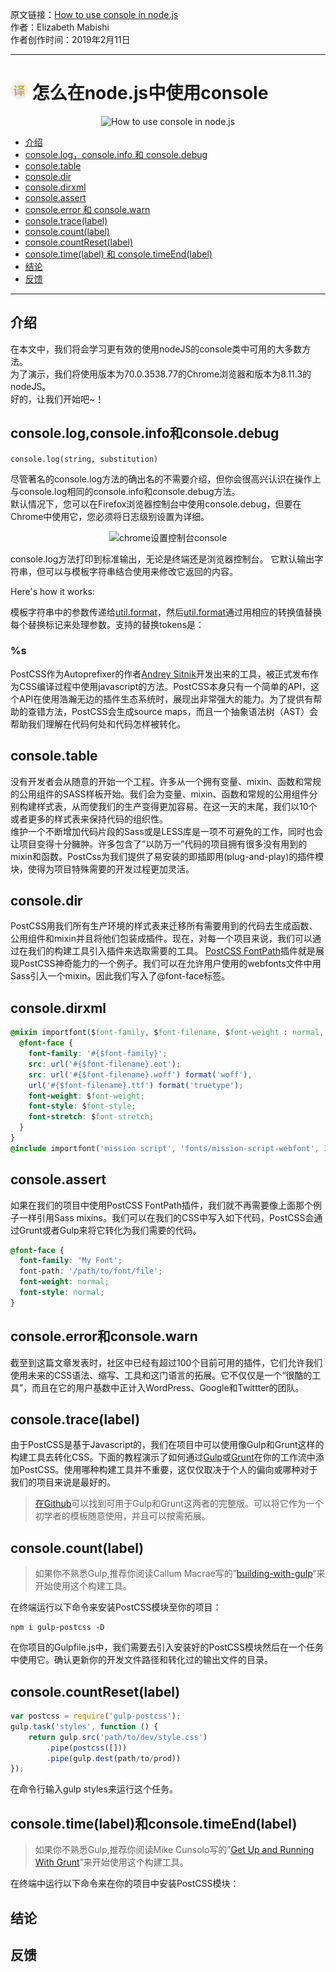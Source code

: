 原文链接：[How to use console in node.js](https://scotch.io/tutorials/how-to-use-console-in-nodejs "怎么在node.js中使用console") <br/>
作者：Elizabeth Mabishi <br/>
作者创作时间：2019年2月11日

------------------------------------------------------------------------------------------------

# <img src="https://github.com/jimwong666/FEstart/blob/master/translatedArticles/images/publicFile/icon_teranlation.png" alt="译文"> 怎么在node.js中使用console

<p align="center">
<img src="https://scotch-res.cloudinary.com/image/upload/w_1000,q_auto:good,f_auto/v1543945343/wvbr6pwmie37drrlr1xv.png" alt="How to use console in node.js">
</p>

 * [介绍](#介绍)
 * [console.log，console.info 和 console.debug](#consolelogconsoleinfo和consoledebug)
 * [console.table](#consoletable)
 * [console.dir](#consoledir)
 * [console.dirxml](#consoledirxml)
 * [console.assert](#consoleassert)
 * [console.error 和 console.warn](#consoleerror和consolewarn)
 * [console.trace(label)](#consoletracelabel)
 * [console.count(label)](#consolecountlabel)
 * [console.countReset(label)](#consolecountResetlabel)
 * [console.time(label) 和 console.timeEnd(label)](#consoletimelabel和consoletimeEndlabel)
 * [结论](#结论)
 * [反馈](#反馈)

------------------------------------------------------------------------------------------------


## 介绍

在本文中，我们将会学习更有效的使用nodeJS的console类中可用的大多数方法。<br/>
为了演示，我们将使用版本为70.0.3538.77的Chrome浏览器和版本为8.11.3的nodeJS。<br/>
好的，让我们开始吧~！<br/>


## console.log,console.info和console.debug

``
  console.log(string, substitution)
``

尽管著名的console.log方法的确出名的不需要介绍，但你会很高兴认识在操作上与console.log相同的console.info和console.debug方法。<br/>
默认情况下，您可以在Firefox浏览器控制台中使用console.debug，但要在Chrome中使用它，您必须将日志级别设置为详细。<br/>

<p align="center">
<img src="https://scotch-res.cloudinary.com/image/upload/dpr_1,w_800,q_auto:good,f_auto/v1541946130/ria8tkpfa6xookpoqais.png" alt="chrome设置控制台console">
</p>

console.log方法打印到标准输出，无论是终端还是浏览器控制台。
它默认输出字符串，但可以与模板字符串结合使用来修改它返回的内容。<br/>

Here's how it works:<br/>

模板字符串中的参数传递给[util.format](https://nodejs.org/api/util.html#util_util_format_format_args "util.format")，然后[util.format](https://nodejs.org/api/util.html#util_util_format_format_args "util.format")通过用相应的转换值替换每个替换标记来处理参数。支持的替换tokens是：<br/>

### %s

PostCSS作为Autoprefixer的作者[Andrey Sitnik](https://sitnik.ru/en/ "Andrey Sitnik")开发出来的工具，被正式发布作为CSS编译过程中使用javascript的方法。PostCSS本身只有一个简单的API，这个API在使用浩瀚无边的插件生态系统时，展现出非常强大的能力。为了提供有帮助的查错方法，PostCSS会生成source maps，而且一个抽象语法树（AST）会帮助我们理解在代码何处和代码怎样被转化。

## console.table
没有开发者会从随意的开始一个工程。许多从一个拥有变量、mixin、函数和常规的公用组件的SASS样板开始。我们会为变量、mixin、函数和常规的公用组件分别构建样式表，从而使我们的生产变得更加容易。在这一天的末尾，我们以10个或者更多的样式表来保持代码的组织性。 <br/>
维护一个不断增加代码片段的Sass或是LESS库是一项不可避免的工作，同时也会让项目变得十分臃肿。许多包含了”以防万一”代码的项目拥有很多没有用到的mixin和函数。PostCss为我们提供了易安装的即插即用(plug-and-play)的插件模块，使得为项目特殊需要的开发过程更加灵活。 <br/>

## console.dir
PostCSS用我们所有生产环境的样式表来迁移所有需要用到的代码去生成函数、公用组件和mixin并且将他们包装成插件。现在，对每一个项目来说，我们可以通过在我们的构建工具引入插件来选取需要的工具。
[PostCSS FontPath](https://github.com/seaneking/postcss-fontpath "PostCSS FontPath")插件就是展现PostCSS神奇能力的一个例子。我们可以在允许用户使用的webfonts文件中用Sass引入一个mixin。因此我们写入了@font-face标签。


## console.dirxml
```css
@mixin importfont($font-family, $font-filename, $font-weight : normal, $font-style :normal, $font-stretch : normal) {
  @font-face {
    font-family: '#{$font-family}';
    src: url('#{$font-filename}.eot');
    src: url('#{$font-filename}.woff') format('woff'),
    url('#{$font-filename}.ttf') format('truetype');
    font-weight: $font-weight;
    font-style: $font-style;
    font-stretch: $font-stretch;
  }
}
@include importfont('mission script', 'fonts/mission-script-webfont', 300);
```
## console.assert
如果在我们的项目中使用PostCSS FontPath插件，我们就不再需要像上面那个例子一样引用Sass mixins。我们可以在我们的CSS中写入如下代码，PostCSS会通过Grunt或者Gulp来将它转化为我们需要的代码。

```css
@font-face {
  font-family: 'My Font';
  font-path: '/path/to/font/file';
  font-weight: normal;
  font-style: normal;
}
```
## console.error和console.warn
截至到这篇文章发表时，社区中已经有超过100个目前可用的插件，它们允许我们使用未来的CSS语法、缩写、工具和这门语言的拓展。它不仅仅是一个“很酷的工具”，而且在它的用户基数中正计入WordPress、Google和Twittter的团队。

## console.trace(label)
由于PostCSS是基于Javascript的，我们在项目中可以使用像Gulp和Grunt这样的构建工具去转化CSS。下面的教程演示了如何通过[Gulp](https://gulpjs.com/ "Gulp")或[Grunt](https://gruntjs.com/ "Grunt")在你的工作流中添加PostCSS。使用哪种构建工具并不重要，这仅仅取决于个人的偏向或哪种对于我们的项目来说是最好的。

> [在Github](https://github.com/drewminns/postCSS-starter "Gulp和Grunt完整版")可以找到可用于Gulp和Grunt这两者的完整版。可以将它作为一个初学者的模板随意使用，并且可以按需拓展。

## console.count(label)
> 如果你不熟悉Gulp,推荐你阅读Callum Macrae写的”[building-with-gulp](https://www.smashingmagazine.com/2014/06/building-with-gulp/ "building-with-gulp")”来开始使用这个构建工具。

在终端运行以下命令来安装PostCSS模块至你的项目：

```
npm i gulp-postcss -D
```

在你项目的Gulpfile.js中，我们需要去引入安装好的PostCSS模块然后在一个任务中使用它。确认更新你的开发文件路径和转化过的输出文件的目录。

## console.countReset(label)
```js
var postcss = require('gulp-postcss');
gulp.task('styles', function () {
    return gulp.src('path/to/dev/style.css')
        .pipe(postcss([]))
        .pipe(gulp.dest(path/to/prod))
});
```

在命令行输入gulp styles来运行这个任务。

## console.time(label)和console.timeEnd(label)
> 如果你不熟悉Gulp,推荐你阅读Mike Cunsolo写的”[Get Up and Running With Grunt](https://www.smashingmagazine.com/2013/10/get-up-running-grunt/ "Get Up and Running With Grunt")”来开始使用这个构建工具。

在终端中运行以下命令来在你的项目中安装PostCSS模块：

## 结论

## 反馈

